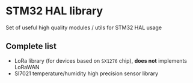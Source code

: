 # STM32 HAL library
Set of useful high quality modules / utils for STM32 HAL usage

## Complete list
- LoRa library (for devices based on `SX1276` chip), **does not** implements LoRaWAN
- SI7021 temperature/humidity high precision sensor library

